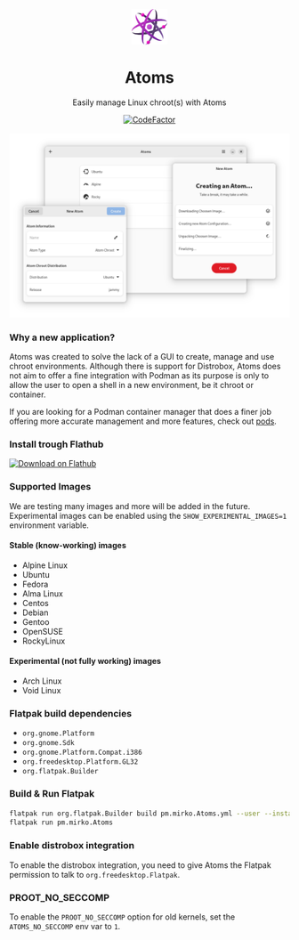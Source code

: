 <div align="center">
  <img src="https://raw.githubusercontent.com/AtomsDevs/Atoms/main/data/icons/hicolor/scalable/apps/pm.mirko.Atoms.svg" width="64">
  <h1 align="center">Atoms</h1>
  <p align="center">Easily manage Linux chroot(s) with Atoms</p>
  <a href="https://www.codefactor.io/repository/github/AtomsDevs/Atoms"><img src="https://www.codefactor.io/repository/github/AtomsDevs/Atoms/badge" alt="CodeFactor" /></a>
</div>

<br/>

<div align="center">
  <img src="https://raw.githubusercontent.com/AtomsDevs/Atoms/main/screenshot.png">
</div>

### Why a new application?
Atoms was created to solve the lack of a GUI to create, manage and use chroot 
environments. Although there is support for Distrobox, Atoms does not aim to offer 
a fine integration with Podman as its purpose is only to allow the user to open a 
shell in a new environment, be it chroot or container.

If you are looking for a Podman container manager that does a finer job offering 
more accurate management and more features, check out [pods](https://github.com/marhkb/pods).

### Install trough Flathub

<a href='https://flathub.org/apps/details/pm.mirko.Atoms'>
  <img width='240' alt='Download on Flathub' src='https://flathub.org/assets/badges/flathub-badge-en.png'/>
</a>

### Supported Images
We are testing many images and more will be added in the future. Experimental images
can be enabled using the `SHOW_EXPERIMENTAL_IMAGES=1` environment variable.

#### Stable (know-working) images
- Alpine Linux
- Ubuntu
- Fedora
- Alma Linux
- Centos
- Debian
- Gentoo
- OpenSUSE
- RockyLinux

#### Experimental (not fully working) images
- Arch Linux
- Void Linux

### Flatpak build dependencies
- `org.gnome.Platform`
- `org.gnome.Sdk`
- `org.gnome.Platform.Compat.i386`
- `org.freedesktop.Platform.GL32`
- `org.flatpak.Builder`


### Build & Run Flatpak
```bash
flatpak run org.flatpak.Builder build pm.mirko.Atoms.yml --user --install --force-clean
flatpak run pm.mirko.Atoms
```

### Enable distrobox integration
To enable the distrobox integration, you need to give Atoms the Flatpak permission
to talk to `org.freedesktop.Flatpak`.

### PROOT_NO_SECCOMP
To enable the `PROOT_NO_SECCOMP` option for old kernels, set the `ATOMS_NO_SECCOMP` env var to `1`.

